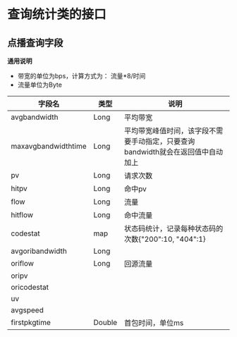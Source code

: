 # 查询统计类的接口

## 点播查询字段

**通用说明**

* 带宽的单位为bps，计算方式为： 流量*8/时间
* 流量单位为Byte

| 字段名              | 类型 | 说明                                                         |
| ------------------- | ---- | ------------------------------------------------------------ |
| avgbandwidth        | Long | 平均带宽                                                     |
| maxavgbandwidthtime | Long | 平均带宽峰值时间，该字段不需要手动指定，只要查询bandwidth就会在返回值中自动加上 |
| pv                  | Long | 请求次数                                                     |
| hitpv               | Long | 命中pv                                                       |
| flow                | Long | 流量                                                         |
| hitflow             | Long | 命中流量                                                     |
| codestat            | map  | 状态码统计，记录每种状态码的次数{"200":10, "404":1}          |
| avgoribandwidth     | Long |                                                              |
| oriflow             | Long | 回源流量                                                     |
| oripv               |      |                                                              |
| oricodestat         |      |                                                              |
| uv                  |      |                                                              |
| avgspeed                 |      |                                                              |
|firstpkgtime|Double|首包时间，单位ms|
